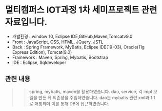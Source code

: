 # 멀티캠퍼스 IOT과정 1차 세미프로젝트 관련 자료입니다.

- 개발환경 : window 10, Eclipse IDE,GitHub,Maven,Tomcatv9.0
- Front : JavaScript, CSS, HTML, JQuery, JSTL
- Back : Spring Framework, MyBatis, Eclipse IDE(19-03), Oracle(11g Express Edition), Tomcat(9.0)
- Framework : Maven, Spring, Mybatis, Bootstrap
- IDE : Eclipse, Sqldeveloper

## 관련 내용

> > spring, mybatis, maven을 활용하였습니다. dao, service, 각 impl 모델을 만든 뒤 의존성을 주입하였습니다. dao는 mybatis 관련 xml과 1:1로 매칭되며 이를 통해 DB에 접근하였습니다.